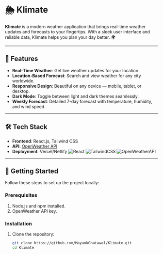 # 🌦️ Klimate  
**Klimate** is a modern weather application that brings real-time weather updates and forecasts to your fingertips. With a sleek user interface and reliable data, Klimate helps you plan your day better. 🌍

---

## 🌟 Features  

- **Real-Time Weather**: Get live weather updates for your location.  
- **Location-Based Forecast**: Search and view weather for any city worldwide.  
- **Responsive Design**: Beautiful on any device — mobile, tablet, or desktop.  
- **Dark Mode**: Toggle between light and dark themes seamlessly.  
- **Weekly Forecast**: Detailed 7-day forecast with temperature, humidity, and wind speed.


---

## 🛠️ Tech Stack  

- **Frontend**: React.js, Tailwind CSS  
- **API**: [OpenWeather API](https://openweathermap.org/)  
- **Deployment**: Vercel/Netlify
   ![React](https://img.shields.io/badge/React.js-20232A?style=for-the-badge&logo=react&logoColor=61DAFB)
![TailwindCSS](https://img.shields.io/badge/TailwindCSS-%2338B2AC.svg?style=for-the-badge&logo=tailwind-css&logoColor=white)
![OpenWeatherAPI](https://img.shields.io/badge/API-OpenWeather-orange?style=for-the-badge)

---

## 🚀 Getting Started  

Follow these steps to set up the project locally:  

### Prerequisites  

1. Node.js and npm installed.  
2. OpenWeather API key.  

### Installation  

1. Clone the repository:  

   ```bash
   git clone https://github.com/MayankGhatawal/Klimate.git
   cd Klimate
